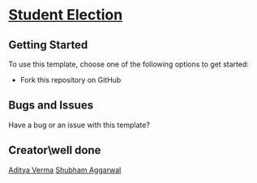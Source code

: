 # [Student Election](#) 

## Getting Started

To use this template, choose one of the following options to get started:
* Fork this repository on GitHub

## Bugs and Issues

Have a bug or an issue with this template? 

## Creator\\well done

[Aditya Verma](https://github.com/coderadi)
[Shubham Aggarwal](https://github.com/notepad104)
